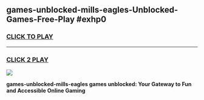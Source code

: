 
## games-unblocked-mills-eagles-Unblocked-Games-Free-Play #exhp0
<h3>
<a href="https://us.freeplayer.one?title=games-unblocked-mills-eagles&ref=9M">CLICK TO PLAY</a></h3>
<hr>

<h3>
<a href="https://us.freeplayer.one?title=games-unblocked-mills-eagles&ref=9M">CLICK 2 PLAY</a>
  
</h3>

<a href="https://us.freeplayer.one?title=games-unblocked-mills-eagles&ref=9M"><img src="https://clearcache.store/games.png"></a>


**games-unblocked-mills-eagles games unblocked: Your Gateway to Fun and Accessible Online Gaming**
